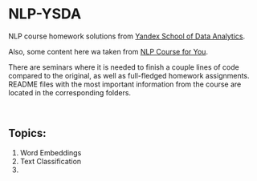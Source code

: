 # NLP-YSDA
NLP course homework solutions from [Yandex School of Data Analytics](https://github.com/yandexdataschool/nlp_course).

Also, some content here wa taken from [NLP Course for You](https://lena-voita.github.io/nlp_course.html).

There are seminars where it is needed to finish a couple lines of code compared to the original, as well as full-fledged homework assignments. README files with the most important information from the course are located in the corresponding folders. 

<br>

## **Topics:**
  1. Word Embeddings
  2. Text Classification
  3. 
